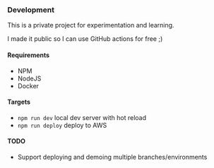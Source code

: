 ### Development

This is a private project for experimentation and learning.

I made it public so I can use GitHub actions for free ;)

#### Requirements

- NPM
- NodeJS
- Docker

#### Targets

- `npm run dev` local dev server with hot reload
- `npm run deploy` deploy to AWS

#### TODO

- Support deploying and demoing multiple branches/environments
